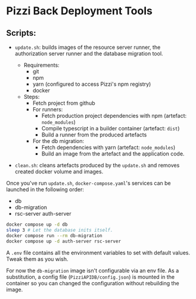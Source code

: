 # Pizzi Back Deployment Tools

## Scripts:
- `update.sh`: builds images of the resource server runner, the authorization
  server runner and the database migration tool.
  - Requirements:
    - git
    - npm
    - yarn (configured to access Pizzi's npm registry)
    - docker
  - Steps:
    - Fetch project from github
    - For runners:
        - Fetch production project dependencies with npm (artefact: `node_modules`)
        - Compile typescript in a builder container (artefact: `dist`)
        - Build a runner from the produced artefacts
    - For the db migration:
        - Fetch dependencies with yarn (artefact: `node_modules`)
        - Build an image from the artefact and the application code.


- `clean.sh`: cleans artefacts produced by the `update.sh` and removes created
  docker volume and images.

Once you've run `update.sh`, `docker-compose.yaml`'s services can be launched
in the following order:
- db
- db-migration
- rsc-server auth-server
```bash
docker compose up -d db
sleep 3 # Let the database inits itself.
docker compose run --rm db-migration
docker compose up -d auth-server rsc-server
```

A `.env` file contains all the environment variables to set with default
values. Tweak them as you wish.

For now the `db-migration` image isn't configurable via an env file. As a
substitution, a config file (`PizziAPIDB/config.json`) is mounted in the
container so you can changed the configuration without rebuilding the image.
